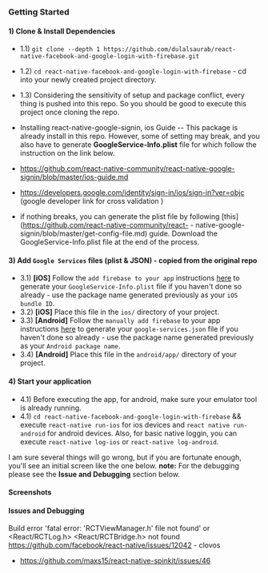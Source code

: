 
### Getting Started

#### 1) Clone & Install Dependencies

- 1.1) `git clone --depth 1 https://github.com/dulalsaurab/react-native-facebook-and-google-login-with-firebase.git`
- 1.2) `cd react-native-facebook-and-google-login-with-firebase` - cd into your newly created project directory.
- 1.3) Considering the sensitivity of setup and package conflict, every thing is pushed into this repo. So you should be good to execute this project once cloning the repo. 

- Installing react-native-google-signin, ios Guide
 -- This package is already install in this repo. However, some of setting may break, and you also have to generate **GoogleService-Info.plist** file for which follow the instruction on the link below. 
 - https://github.com/react-native-community/react-native-google-signin/blob/master/ios-guide.md
 - https://developers.google.com/identity/sign-in/ios/sign-in?ver=objc (google developer link for cross validation )
 - if nothing breaks, you can generate the plist file by following [this](https://github.com/react-native-community/react- -  native-google-signin/blob/master/get-config-file.md) guide. Download the GoogleService-Info.plist file at the end of the process. 

#### 3) Add `Google Services` files (plist & JSON) - copied from the original repo

- 3.1) **[iOS]** Follow the `add firebase to your app` instructions [here](https://firebase.google.com/docs/ios/setup#add_firebase_to_your_app) to generate your `GoogleService-Info.plist` file if you haven't done so already - use the package name generated previously as your `iOS bundle ID`.
- 3.2) **[iOS]** Place this file in the `ios/` directory of your project.
- 3.3) **[Android]** Follow the `manually add firebase` to your app instructions [here](https://firebase.google.com/docs/android/setup#manually_add_firebase) to generate your `google-services.json` file if you haven't done so already - use the package name generated previously as your `Android package name`.
- 3.4) **[Android]** Place this file in the `android/app/` directory of your project.
  
#### 4) Start your application

- 4.1) Before executing the app, for android, make sure your emulator tool is already running.  
- 4.1) `cd react-native-facebook-and-google-login-with-firebase` && execute `react-native run-ios` for ios devices and `react native run-android` for android devices. Also, for basic native loggin, you can execute `react-native log-ios` or `react-native log-android`.   

I am sure several things will go wrong, but if you are fortunate enough, you'll see an initial screen like the one below. 
**note:** For the debugging please see the **Issue and Debugging** section below.    

#### Screenshots


#### Issues and Debugging
Build error 'fatal error: 'RCTViewManager.h' file not found' or <React/RCTLog.h> <React/RCTBridge.h> not found
https://github.com/facebook/react-native/issues/12042 - clovos
- https://github.com/maxs15/react-native-spinkit/issues/46

